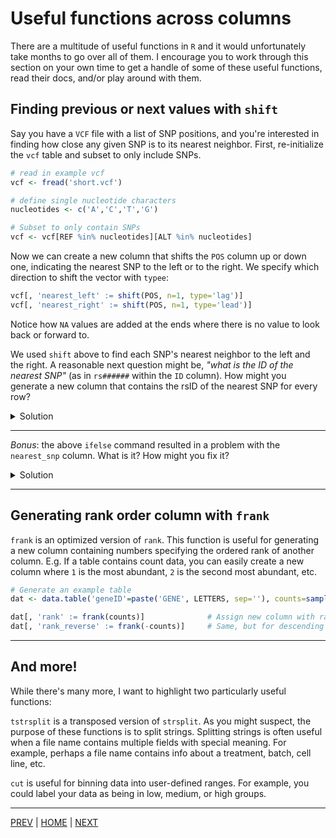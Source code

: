 # Useful functions across columns

There are a multitude of useful functions in `R` and it would unfortunately take months to go over
all of them. I encourage you to work through this section on your own time to get a handle of some
of these useful functions, read their docs, and/or play around with them.


## Finding previous or next values with `shift`

Say you have a `VCF` file with a list of SNP positions, and you're interested in finding how close
any given SNP is to its nearest neighbor. First, re-initialize the `vcf` table and subset to
only include SNPs.

```R
# read in example vcf
vcf <- fread('short.vcf')

# define single nucleotide characters
nucleotides <- c('A','C','T','G')

# Subset to only contain SNPs
vcf <- vcf[REF %in% nucleotides][ALT %in% nucleotides]      
```

Now we can create a new column that shifts the `POS` column up or down one, indicating the nearest
SNP to the left or to the right. We specify which direction to shift the vector with `typee`:
```R
vcf[, 'nearest_left' := shift(POS, n=1, type='lag')]
vcf[, 'nearest_right' := shift(POS, n=1, type='lead')]
```

Notice how `NA` values are added at the ends where there is no value to look back or forward to.


We used `shift` above to find each SNP's nearest neighbor to the left and the right. A reasonable
next question might be, *"what is the ID of the nearest SNP"* (as in `rs######` within the `ID` column).
How might you generate a new column that contains the rsID of the nearest SNP for every row?

<details><summary>Solution</summary>

First, we need to calculate (for every row) the distance from the SNP in question to its left and
right neighbors. 

 solution is to take the minimum value of `distance_left` and `distance_right`
```R
vcf[, 'distance_left' := POS - nearest_left]
vcf[, 'distance_right' := nearest_right - POS]
vcf[, 'ID_left' := shift(ID, type='lag')]
vcf[, 'ID_right' := shift(ID, type='lead')]
vcf[, 'nearest_snp' := ifelse(distance_left < distance_right, ID_left, ID_right)]
```
</details>

---

*Bonus*: the above `ifelse` command resulted in a problem with the `nearest_snp` column. What is it?
How might you fix it?

<details><summary>Solution</summary>

The first and last rows of `nearest_snp` are `NA`! This results because an inequality test using
`>` or `<` with `NA` on either side produces an `NA` result. It is, after all, nonsensical to ask
if 3 is less than `NA`.

One solution is to fix the missing rows specifically:
```R
vcf[is.na(ID_left), 'nearest_snp' := ID_right]  # Fix rows where ID_left is NA
vcf[is.na(ID_right), 'nearest_snp' := ID_left]  # Converse of previous line
```

But many other solutions exist!

</details>

---
## Generating rank order column with `frank`

`frank` is an optimized version of `rank`. This function is useful for generating a new column containing
numbers specifying the ordered rank of another column. E.g. If a table contains count data, you can
easily create a new column where `1` is the most abundant, `2` is the second most abundant, etc.

```R
# Generate an example table
dat <- data.table('geneID'=paste('GENE', LETTERS, sep=''), counts=sample(1e6, size=26))
```

```R
dat[, 'rank' := frank(counts)]              # Assign new column with rank in ascending order
dat[, 'rank_reverse' := frank(-counts)]     # Same, but for descending order
```
---

## And more!

While there's many more, I want to highlight two particularly useful functions:

`tstrsplit` is a transposed version of `strsplit`. As you might suspect, the purpose
of these functions is to split strings. Splitting strings is often useful when a file name contains
multiple fields with special meaning. For example, perhaps a file name contains info about a treatment,
batch, cell line, etc.

`cut` is useful for binning data into user-defined ranges. For example, you could label your data as being in low, medium, or high groups.


---

[PREV](C.md) | [HOME](/README.md) | [NEXT](/04_exporting_data/README.md)
